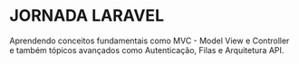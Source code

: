 # JORNADA LARAVEL

Aprendendo conceitos fundamentais como MVC - Model View e Controller e também tópicos avançados como Autenticação, Filas e Arquitetura API.